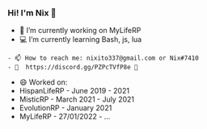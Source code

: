 ### Hi! I'm Nix 👋

- 🔭 I’m currently working on MyLifeRP
- 💻 I’m currently learning Bash, js, lua
```
- 📫 How to reach me: nixito337@gmail.com or Nix#7410
- 🔰  https://discord.gg/PZPcTVfP8e 🔰

```
- 😄 Worked on: 
- HispanLifeRP - June 2019 - 2021
- MisticRP - March 2021 - July 2021
- EvolutionRP - January 2021
- MyLifeRP -  27/01/2022 - ...
